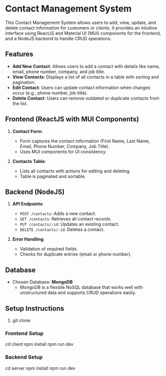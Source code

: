 # Contact Management System

This Contact Management System allows users to add, view, update, and delete contact information for customers or clients. It provides an intuitive interface using ReactJS and Material UI (MUI) components for the frontend, and a NodeJS backend to handle CRUD operations.

## Features

- **Add New Contact**: Allows users to add a contact with details like name, email, phone number, company, and job title.
- **View Contacts**: Displays a list of all contacts in a table with sorting and pagination.
- **Edit Contact**: Users can update contact information when changes occur (e.g., phone number, job title).
- **Delete Contact**: Users can remove outdated or duplicate contacts from the list.
  
## Frontend (ReactJS with MUI Components)

1. **Contact Form**: 
    - Form captures the contact information (First Name, Last Name, Email, Phone Number, Company, Job Title).
    - Uses MUI components for UI consistency.
   
2. **Contacts Table**: 
    - Lists all contacts with actions for editing and deleting.
    - Table is paginated and sortable.

## Backend (NodeJS)

1. **API Endpoints**:
    - `POST /contacts`: Adds a new contact.
    - `GET /contacts`: Retrieves all contact records.
    - `PUT /contacts/:id`: Updates an existing contact.
    - `DELETE /contacts/:id`: Deletes a contact.

2. **Error Handling**:
    - Validation of required fields.
    - Checks for duplicate entries (email or phone number).

## Database

- Chosen Database: **MongoDB**
    - MongoDB is a flexible NoSQL database that works well with unstructured data and supports CRUD operations easily.

## Setup Instructions
1. git clone <repository-url>
### Frontend Setup
cd client
npm install
npm run dev

### Backend Setup
cd server
npm install
npm run dev